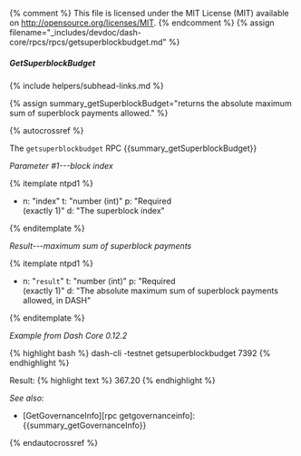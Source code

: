 {% comment %}
This file is licensed under the MIT License (MIT) available on
http://opensource.org/licenses/MIT.
{% endcomment %}
{% assign filename="_includes/devdoc/dash-core/rpcs/rpcs/getsuperblockbudget.md" %}

##### GetSuperblockBudget
{% include helpers/subhead-links.md %}

{% assign summary_getSuperblockBudget="returns the absolute maximum sum of superblock payments allowed." %}

{% autocrossref %}

The `getsuperblockbudget` RPC {{summary_getSuperblockBudget}}

*Parameter #1---block index*

{% itemplate ntpd1 %}
- n: "index"
  t: "number (int)"
  p: "Required<br>(exactly 1)"
  d: "The superblock index"

{% enditemplate %}

*Result---maximum sum of superblock payments*

{% itemplate ntpd1 %}
- n: "`result`"
  t: "number (int)"
  p: "Required<br>(exactly 1)"
  d: "The absolute maximum sum of superblock payments allowed, in DASH"

{% enditemplate %}

*Example from Dash Core 0.12.2*

{% highlight bash %}
dash-cli -testnet getsuperblockbudget 7392
{% endhighlight %}

Result:
{% highlight text %}
367.20
{% endhighlight %}

*See also:*

* [GetGovernanceInfo][rpc getgovernanceinfo]: {{summary_getGovernanceInfo}}

{% endautocrossref %}
